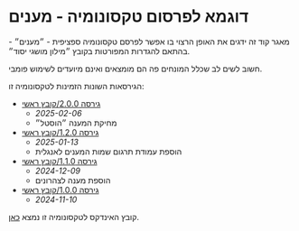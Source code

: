 # דוגמא לפרסום טקסונומיה - מענים

מאגר קוד זה ידגים את האופן הרצוי בו אפשר לפרסם טקסונומיה ספציפית - ״מענים״ - בהתאם להגדרות המפורטות בקובץ ״מילון מושגי יסוד״.

חשוב לשים לב שכלל המונחים פה הם מומצאים ואינם מיועדים לשימוש פומבי.

הגירסאות השונות הזמינות לטקסונומיה זו:

- [גירסה 2.0.0/קובץ ראשי](2.0.0/responses.csv)
    - _2025-02-06_
    - מחיקת המענה ״הוסטל״
- [גירסה 1.2.0/קובץ ראשי](1.2.0/responses.csv)
    - _2025-01-13_
    - הוספת עמודת תרגום שמות המענים לאנגלית
- [גירסה 1.1.0/קובץ ראשי](1.1.0/responses.csv)
    - _2024-12-09_
    - הוספת מענה לצהרונים
- [גירסה 1.0.0/קובץ ראשי](1.0.0/responses.csv)
    - _2024-11-10_


קובץ האינדקס לטקסונומיה זו נמצא [כאן](index.csv).